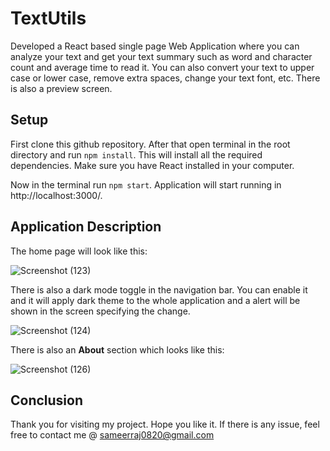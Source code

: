 # TextUtils

Developed a React based single page Web Application where you can analyze your text and get your text summary such as word and character count and average time to read it. You can also convert your text to upper case or lower case, remove extra spaces, change your text font, etc. There is also a preview screen.

## Setup

First clone this github repository. After that open terminal in the root directory and run `npm install`. This will install all the required dependencies. Make sure you have React installed in your computer.

Now in the terminal run `npm start`. Application will start running in http://localhost:3000/.

## Application Description

The home page will look like this:

![Screenshot (123)](https://user-images.githubusercontent.com/83599568/179775071-5eb84c64-66df-4ed3-b239-fd36d67e1bad.png)

There is also a dark mode toggle in the navigation bar. You can enable it and it will apply dark theme to the whole application and a alert will be shown in the screen specifying the change.

![Screenshot (124)](https://user-images.githubusercontent.com/83599568/179775649-618bae9c-1f2c-49db-960e-87e468d677c7.png)

There is also an **About** section which looks like this:

![Screenshot (126)](https://user-images.githubusercontent.com/83599568/179777055-10862f57-95be-48e9-82f6-8bcb330a4af2.png)

## Conclusion

Thank you for visiting my project. Hope you like it. If there is any issue, feel free to contact me @ sameerraj0820@gmail.com